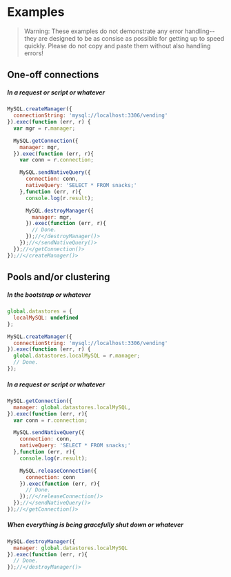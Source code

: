 # Examples

> Warning: These examples do not demonstrate any error handling--
> they are designed to be as consise as possible for getting up to
> speed quickly.   Please do not copy and paste them without also
> handling errors!


## One-off connections

##### In a request or script or whatever

```javascript
MySQL.createManager({
  connectionString: 'mysql://localhost:3306/vending'
}).exec(function (err, r) {
  var mgr = r.manager;

  MySQL.getConnection({
    manager: mgr,
  }).exec(function (err, r){
    var conn = r.connection;

    MySQL.sendNativeQuery({
      connection: conn,
      nativeQuery: 'SELECT * FROM snacks;'
    },function (err, r){
      console.log(r.result);

      MySQL.destroyManager({
        manager: mgr,
      }).exec(function (err, r){
        // Done.
      });//</destroyManager()>
    });//</sendNativeQuery()>
  });//</getConnection()>
});//</createManager()>
```


## Pools and/or clustering

##### In the bootstrap or whatever

```javascript
global.datastores = {
  localMySQL: undefined
};

MySQL.createManager({
  connectionString: 'mysql://localhost:3306/vending'
}).exec(function (err, r) {
  global.datastores.localMySQL = r.manager;
  // Done.
});
```


##### In a request or script or whatever

```javascript
MySQL.getConnection({
  manager: global.datastores.localMySQL,
}).exec(function (err, r){
  var conn = r.connection;

  MySQL.sendNativeQuery({
    connection: conn,
    nativeQuery: 'SELECT * FROM snacks;'
  },function (err, r){
    console.log(r.result);

    MySQL.releaseConnection({
      connection: conn
    }).exec(function (err, r){
      // Done.
    });//</releaseConnection()>
  });//</sendNativeQuery()>
});//</getConnection()>
```


##### When everything is being gracefully shut down or whatever

```javascript
MySQL.destroyManager({
  manager: global.datastores.localMySQL
}).exec(function (err, r){
  // Done.
});//</destroyManager()>
```


